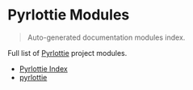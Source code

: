 # Pyrlottie Modules

> Auto-generated documentation modules index.

Full list of [Pyrlottie](#pyrlottie-index) project modules.

- [Pyrlottie Index](#pyrlottie-index)
- [pyrlottie](pyrlottie/index.md#pyrlottie)
